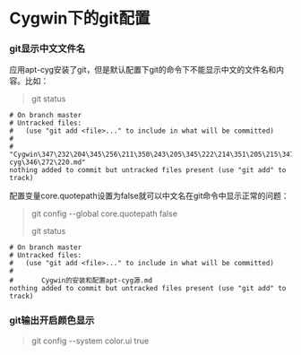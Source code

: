 Cygwin下的git配置
================

### **git显示中文文件名**

应用apt-cyg安装了git，但是默认配置下git的命令下不能显示中文的文件名和内容。比如：

> git status

	# On branch master
	# Untracked files:
	#   (use "git add <file>..." to include in what will be committed)
	#
	#       "Cygwin\347\232\204\345\256\211\350\243\205\345\222\214\351\205\215\347\275\256apt-cyg\346\272\220.md"
	nothing added to commit but untracked files present (use "git add" to track)

配置变量core.quotepath设置为false就可以中文名在git命令中显示正常的问题：

> git config --global core.quotepath false
>
> git status

	# On branch master
	# Untracked files:
	#   (use "git add <file>..." to include in what will be committed)
	#
	#       Cygwin的安装和配置apt-cyg源.md
	nothing added to commit but untracked files present (use "git add" to track)

### **git输出开启颜色显示**

> git config --system color.ui true
